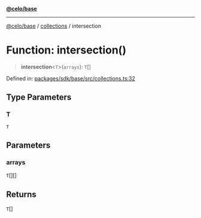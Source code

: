 [**@celo/base**](../../README.md)

***

[@celo/base](../../README.md) / [collections](../README.md) / intersection

# Function: intersection()

> **intersection**\<`T`\>(`arrays`): `T`[]

Defined in: [packages/sdk/base/src/collections.ts:32](https://github.com/celo-org/developer-tooling/blob/master/packages/sdk/base/src/collections.ts#L32)

## Type Parameters

### T

`T`

## Parameters

### arrays

`T`[][]

## Returns

`T`[]
